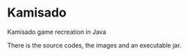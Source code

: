 # Kamisado
Kamisado game recreation in Java

There is the source codes, the images and an executable jar.
